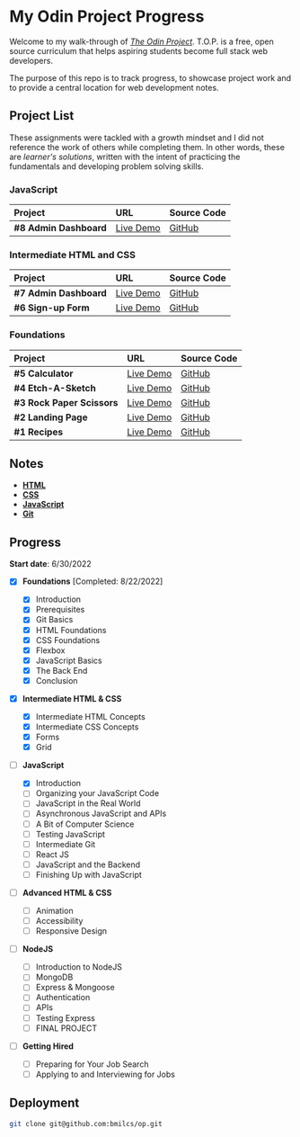 # My Odin Project Progress

Welcome to my walk-through of [_The Odin Project_](https://www.theodinproject.com). T.O.P. is a free, open source curriculum that helps aspiring students become full stack web developers.

The purpose of this repo is to track progress, to showcase project work and to provide a central location for web development notes.

## Project List

These assignments were tackled with a growth mindset and I did not reference the work of others while completing them. In other words, these are _learner's solutions_, written with the intent of practicing the fundamentals and developing problem solving skills.

### JavaScript

| Project                | URL                                                 | Source Code                                      |
| :--------------------- | :-------------------------------------------------- | :----------------------------------------------- |
| **#8 Admin Dashboard** | [Live Demo](https://bmilcs.github.io/odin-library/) | [GitHub](https://github.com/bmilcs/odin-library) |

### Intermediate HTML and CSS

| Project                | URL                                                         | Source Code                                              |
| :--------------------- | :---------------------------------------------------------- | :------------------------------------------------------- |
| **#7 Admin Dashboard** | [Live Demo](https://bmilcs.github.io/odin-admin-dashboard/) | [GitHub](https://github.com/bmilcs/odin-admin-dashboard) |
| **#6 Sign-up Form**    | [Live Demo](https://bmilcs.github.io/odin-signup-form/)     | [GitHub](https://github.com/bmilcs/odin-signup-form)     |

### Foundations

| Project                    | URL                                                             | Source Code                                                  |
| :------------------------- | :-------------------------------------------------------------- | :----------------------------------------------------------- |
| **#5 Calculator**          | [Live Demo](https://bmilcs.github.io/odin-calculator/)          | [GitHub](https://github.com/bmilcs/odin-calculator)          |
| **#4 Etch-A-Sketch**       | [Live Demo](https://bmilcs.github.io/odin-etch-a-sketch/)       | [GitHub](https://github.com/bmilcs/odin-etch-a-sketch)       |
| **#3 Rock Paper Scissors** | [Live Demo](https://bmilcs.github.io/odin-rock-paper-scissors/) | [GitHub](https://github.com/bmilcs/odin-rock-paper-scissors) |
| **#2 Landing Page**        | [Live Demo](https://bmilcs.github.io/odin-landing-page/)        | [GitHub](https://github.com/bmilcs/odin-landing-page)        |
| **#1 Recipes**             | [Live Demo](https://bmilcs.github.io/odin-recipes/)             | [GitHub](https://github.com/bmilcs/odin-recipes)             |

## Notes

- [**HTML**](html.md)
- [**CSS**](css.md)
- [**JavaScript**](javascript.md)
- [**Git**](git.md)

## Progress

**Start date**: 6/30/2022

- [x] **Foundations** [Completed: 8/22/2022]

  - [x] Introduction
  - [x] Prerequisites
  - [x] Git Basics
  - [x] HTML Foundations
  - [x] CSS Foundations
  - [x] Flexbox
  - [x] JavaScript Basics
  - [x] The Back End
  - [x] Conclusion

- [x] **Intermediate HTML & CSS**

  - [x] Intermediate HTML Concepts
  - [x] Intermediate CSS Concepts
  - [x] Forms
  - [x] Grid

- [ ] **JavaScript**

  - [x] Introduction
  - [ ] Organizing your JavaScript Code
  - [ ] JavaScript in the Real World
  - [ ] Asynchronous JavaScript and APIs
  - [ ] A Bit of Computer Science
  - [ ] Testing JavaScript
  - [ ] Intermediate Git
  - [ ] React JS
  - [ ] JavaScript and the Backend
  - [ ] Finishing Up with JavaScript

- [ ] **Advanced HTML & CSS**

  - [ ] Animation
  - [ ] Accessibility
  - [ ] Responsive Design

- [ ] **NodeJS**

  - [ ] Introduction to NodeJS
  - [ ] MongoDB
  - [ ] Express & Mongoose
  - [ ] Authentication
  - [ ] APIs
  - [ ] Testing Express
  - [ ] FINAL PROJECT

- [ ] **Getting Hired**
  - [ ] Preparing for Your Job Search
  - [ ] Applying to and Interviewing for Jobs

## Deployment

```sh
git clone git@github.com:bmilcs/op.git
```
